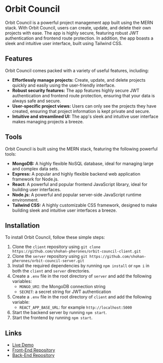 # Orbit Council

Orbit Council is a powerful project management app built using the MERN stack. With Orbit Council, users can create, update, and delete their own projects with ease. The app is highly secure, featuring robust JWT authentication and frontend route protection. In addition, the app boasts a sleek and intuitive user interface, built using Tailwind CSS.

## Features

Orbit Council comes packed with a variety of useful features, including:

- **Effortlessly manage projects:** Create, update, and delete projects quickly and easily using the user-friendly interface.
- **Robust security features:** The app features highly secure JWT authentication and frontend route protection, ensuring that your data is always safe and secure.
- **User-specific project views:** Users can only see the projects they have created, ensuring that project information is kept private and secure.
- **Intuitive and streamlined UI:** The app's sleek and intuitive user interface makes managing projects a breeze.

## Tools

Orbit Council is built using the MERN stack, featuring the following powerful tools:

- **MongoDB:** A highly flexible NoSQL database, ideal for managing large and complex data sets.
- **Express:** A popular and highly flexible backend web application framework for Node.js.
- **React:** A powerful and popular frontend JavaScript library, ideal for building user interfaces.
- **Node.js:** A powerful and popular server-side JavaScript runtime environment.
- **Tailwind CSS:** A highly customizable CSS framework, designed to make building sleek and intuitive user interfaces a breeze.

## Installation

To install Orbit Council, follow these simple steps:

1. Clone the `client` repository using `git clone https://github.com/shohan-pherones/orbit-council-client.git`
2. Clone the `server` repository using `git https://github.com/shohan-pherones/orbit-council-server.git`
3. Install the required dependencies by running `npm install` or `npm i` in both the `client` and `server` directories.
4. Create a `.env` file in the root directory of `server` and add the following variables:
   - `MONGO_URI`: the MongoDB connection string
   - `SECRET`: a secret string for JWT authentication
5. Create a `.env` file in the root directory of `client` and add the following variable:
   - `REACT_APP_BASE_URL`: for example `http://localhost:5000`
6. Start the backend server by running `npm start`.
7. Start the frontend by running `npm start`.

## Links

- [Live Demo](https://orbit-council.netlify.app)
- [Front-End Repository](https://github.com/shohan-pherones/orbit-council-client)
- [Back-End Repository](https://github.com/shohan-pherones/orbit-council-server)
